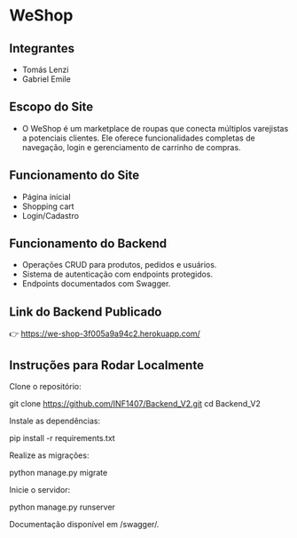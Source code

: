 # WeShop

## Integrantes
- Tomás Lenzi
- Gabriel Emile

## Escopo do Site
- O WeShop é um marketplace de roupas que conecta múltiplos varejistas a potenciais clientes. Ele oferece funcionalidades completas de navegação, login e gerenciamento de carrinho de compras.

## Funcionamento do Site
- Página inicial
- Shopping cart
- Login/Cadastro

## Funcionamento do Backend
- Operações CRUD para produtos, pedidos e usuários.
- Sistema de autenticação com endpoints protegidos.
- Endpoints documentados com Swagger.

## Link do Backend Publicado

👉 https://we-shop-3f005a9a94c2.herokuapp.com/



## Instruções para Rodar Localmente

Clone o repositório:

git clone https://github.com/INF1407/Backend_V2.git
cd Backend_V2

Instale as dependências:

pip install -r requirements.txt

Realize as migrações:

python manage.py migrate

Inicie o servidor:

python manage.py runserver

Documentação disponível em /swagger/.
